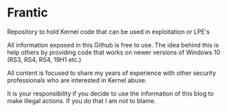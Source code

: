 # Frantic
Repository to hold Kernel code that can be used in exploitation or LPE's

All information exposed in this Github is free to use. The idea behind this is help others by providing code that works on newer versions of Windows 10 (RS3, RS4, RS4, 19H1 etc.)

All content is focused to share my years of experience with other security professionals who are interested in Kernel abuse.

It is your responsibility if you decide to use the information of this blog to make illegal actions. If you do that I am not to blame.

